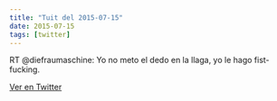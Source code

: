 ```yaml
---
title: "Tuit del 2015-07-15"
date: 2015-07-15
tags: [twitter]
---
```


RT @diefraumaschine: Yo no meto el dedo en la llaga, yo le hago fist-fucking.



[Ver en Twitter](https://twitter.com/i/web/status/621381168252981248)

